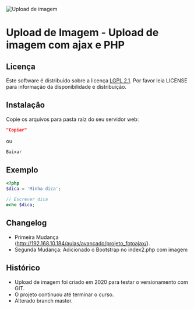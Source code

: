 ![Upload de imagem](https://raw.github.com/UploadImagem/UploadImagem/upload.png)

# Upload de Imagem - Upload de imagem com ajax e PHP

## Licença

Este software é distribuído sobre a licença [LGPL 2.1](http://www.gnu.org/licenses/lgpl-2.1.html). Por favor leia LICENSE para informação da disponibilidade e distribuição.

## Instalação

Copie os arquivos para pasta raíz do seu servidor web:

```json
"Copiar"
```

ou

```sh
Baixar
```

## Exemplo

```php
<?php
$dica = 'Minha dica';

// Escrever dica
echo $dica;
```

## Changelog

- Primeira Mudança (http://192.168.10.184/aulas/avancado/projeto_fotoajax/).
- Segunda Mudança: Adicionado o Bootstrap no index2.php com imagem

## Histórico
- Upload de imagem foi criado em 2020 para testar o versionamento com GIT.
- O projeto continuou até terminar o curso.
- Alterado branch master.